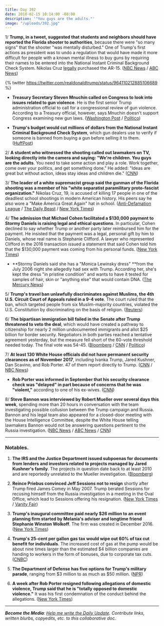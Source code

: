 ```yaml
---
title: Day 392
date: 2018-02-15 10:14:00 -08:00
description: '"You guys are the adults."'
image: "/uploads/392.jpg"
---
```


1/ **Trump, in a tweet, suggested that students and neighbors should have reported the Florida shooter to authorities**, because there were "so many signs" that the shooter "was mentally disturbed." One of Trump's first actions as president was to undo a regulation that would have made it more difficult for people with a known mental illness to buy guns by requiring their names to be entered into the National Instant Criminal Background Check System. Nikolas Cruz [legally](https://www.washingtonpost.com/news/morning-mix/wp/2018/02/15/florida-shooting-suspect-nikolas-cruz-guns-depression-and-a-life-in-free-fall/) purchased the AR-15. ([NBC News](https://www.nbcnews.com/politics/donald-trump/trump-says-classmates-neighbors-should-have-reported-florida-gunman-n848246) / [ABC News](http://abcnews.go.com/Politics/trump-ended-rule-block-mentally-ill-guns/story?id=53113891))

{% twitter https://twitter.com/realdonaldtrump/status/964110212885106689 %}

* **Treasury Secretary Steven Mnuchin called on Congress to look into issues related to gun violence**. He is the first senior Trump administration official to call for a congressional review of gun violence. According to a Treasury official, however, says Mnuchin doesn't support Congress examining new gun laws. ([Washington Post](https://www.washingtonpost.com/news/business/wp/2018/02/15/mnuchin-calls-on-congress-to-look-into-gun-violence-issue-after-school-shooting-breaking-with-rest-of-white-house/) / [Politico](https://www.politico.com/story/2018/02/15/steven-mnuchin-congress-gun-control-414314))

* **Trump's budget would cut millions of dollars from the National Instant Criminal Background Check System**, which gun dealers use to verify if someone is banned from buying a gun before selling it to them. ([HuffPost](https://www.huffingtonpost.com/entry/trump-nra-gun-safety-background-checks_us_5a84abdee4b0774f31d1b770))

2/ **A student who witnessed the shooting called out lawmakers on TV, looking directly into the camera and saying: "We're children. You guys are the adults**. You need to take some action and play a role. Work together, come over your politics, and get something done." He added: "Ideas are great but without action, ideas stay ideas and children die." ([CNN](https://www.cnn.com/2018/02/15/us/david-hogg-school-shooting-new-day-cnntv/index.html))

3/ **The leader of a white supremacist group said the gunman of the Florida shooting was a member of his "white separatist paramilitary proto-fascist organization."** Nikolas Cruz, 19, is accused of killing 17 people in one of the deadliest school shootings in modern American history. His peers say he also wore a "Make America Great Again" hat in school. ([Anti-Defamation League](https://www.adl.org/blog/florida-white-supremacist-group-admits-ties-to-alleged-parkland-school-shooter-nikolas-cruz) / [The Daily Beast](https://www.thedailybeast.com/nikolas-cruz-trained-with-florida-white-supremacist-group-leader-says) / [New York Times](https://www.nytimes.com/2018/02/15/us/florida-shooting.html))

4/ **The admission that Michael Cohen facilitated a $130,000 payment to Stormy Daniels is raising legal and ethical questions**. In particular, Cohen declined to say whether Trump or another party later reimbursed him for the payment. He insisted that the payment was a legal, personal gift by him to Daniels, whose real name is Stephanie Clifford. A lawyer who represented Clifford in the 2016 transaction issued a statement that said Cohen told him that the $130,000 payment was coming from his personal funds. ([New York Times](https://www.nytimes.com/2018/02/14/us/politics/stormy-daniels-michael-cohen-trump.html))

* **Stormy Daniels said she has a "Monica Lewinsky dress" **from the July 2006 night she allegedly had sex with Trump. According her, she's kept the dress "in pristine condition" and wants to have it tested for samples of hair, skin or "anything else" that would contain DNA. ([The Mercury News](https://www.mercurynews.com/2018/02/15/stormy-daniels-has-a-monica-lewinsky-dress-to-test-for-trumps-dna-report-says/))

5/ **Trump's travel ban unlawfully discriminates against Muslims, the 4th U.S. Circuit Court of Appeals ruled in a 9-4 vote**. The court ruled that the ban, which targeted people from six Muslim-majority countries, violated the U.S. Constitution by discriminating on the basis of religion. ([Reuters](https://www.reuters.com/article/us-usa-court-immigration/u-s-court-says-trump-travel-ban-unlawfully-discriminates-against-muslims-idUSKCN1FZ23U))

6/ **The bipartisan immigration bill failed in the Senate after Trump threatened to veto the deal**, which would have created a pathway to citizenship for nearly 2 million undocumented immigrants and allot $25 billion for border security. Negotiators in both parties reached a tentative agreement yesterday, but the measure fell short of the 60-vote threshold needed today. The final vote was 54-45. ([Bloomberg](https://www.bloomberg.com/news/articles/2018-02-15/senate-heads-to-immigration-showdown-votes-with-no-clear-outcome) / [CNN](https://www.cnn.com/2018/02/15/politics/trump-immigration-veto/index.html) / [Politico](https://www.politico.com/story/2018/02/15/immigration-daca-senate-412459))

7/ **At least 130 White House officials did not have permanent security clearances as of November 2017**, including Ivanka Trump, Jared Kushner, Dan Scavino, and Rob Porter. 47 of them report directly to Trump. ([CNN](https://www.cnn.com/2018/02/14/politics/security-clearances-white-house/index.html) / [NBC News](https://www.nbcnews.com/politics/white-house/scores-top-white-house-officials-lack-permanent-security-clearances-n848191))

* **Rob Porter was informed in September that his security clearance check was "delayed" in part because of concerns that he was "violent,"** according to one of his ex-wives. ([CNN](https://www.cnn.com/2018/02/15/politics/rob-porter-clearance-white-house/index.html))

8/ **Steve Bannon was interviewed by Robert Mueller over several days this week**, spending more than 20 hours in conversation with the team investigating possible collusion between the Trump campaign and Russia. Bannon and his legal team also appeared for a closed-door meeting with the House Intelligence Committee, despite the White House telling lawmakers Bannon would not be answering questions pertinent to the Russia investigation. ([NBC News](https://www.nbcnews.com/politics/donald-trump/steve-bannon-met-mueller-multiple-times-over-past-week-n848421) / [ABC News](http://abcnews.go.com/Politics/white-house-strategist-steve-bannon-expected-back-capitol/story?id=53100470) / [CNN](https://www.cnn.com/2018/02/14/politics/bannon-contempt-hearing/index.html))

---

### Notables.

1. **The IRS and the Justice Department issued subpoenas for documents from lenders and investors related to projects managed by Jared Kushner's family**. The projects in question date back to at least 2010 and are reportedly unrelated to the Mueller investigation. ([Bloomberg](https://www.bloomberg.com/news/articles/2018-02-15/kushner-investors-said-to-be-subpoenaed-by-u-s-tax-authorities))

2. **Reince Priebus convinced Jeff Sessions not to resign** shortly after Trump fired James Comey in May 2007. Trump berated Sessions for recusing himself from the Russia investigation in a meeting in the Oval Office, which lead to Sessions offering his resignation. ([New York Times](https://www.nytimes.com/2018/02/14/us/politics/riding-an-untamed-horse-priebus-opens-up-on-serving-trump.html) / [Vanity Fair](https://www.vanityfair.com/news/2018/02/reince-priebus-opens-up-about-his-six-months-of-magical-thinking))

3. **Trump's inaugural committee paid nearly $26 million to an event planning firm started by Melania's adviser and longtime friend Stephanie Winston Wolkoff**. The firm was created in December 2016. ([New York Times](https://www.nytimes.com/2018/02/15/us/politics/trumps-inaugural-committee-paid-26-million-to-first-ladys-friend.html))

4. **Trump's 25-cent per gallon gas tax would wipe out 60% of tax cut benefit for individuals**. The increased cost of gas at the pump would be about nine times larger than the estimated $4 billion companies are handing to workers in the form of bonuses, due to corporate tax cuts. ([CNBC](https://www.cnbc.com/2018/02/15/trumps-gas-tax-would-wipe-out-60-percent-of-tax-cut-benefit.html))

5. **The Department of Defense has five options for Trump's military parade**, ranging from $3 million to as much as $50 million. ([NPR](https://www.npr.org/2018/02/15/585924807/trumps-military-parade-could-cost-as-much-as-50-million))

6. **A week after Rob Porter resigned following allegations of domestic violence, Trump said that he is "totally opposed to domestic violence."** It was his first condemnation of the conduct behind the allegations. ([New York Times](https://www.nytimes.com/2018/02/14/us/politics/john-kelly-rob-porter-security-clearances.html))

---

***Become the Media**: [Help me write the Daily Update](https://public.etherpad-mozilla.org/p/wtfjht-021518). Contribute links, written blurbs, copyedits, etc. to this collaborative doc.*